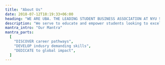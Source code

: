 ```yaml
---
title: "About Us"
date: 2018-07-12T18:19:33+06:00
heading: "WE ARE UBA. THE LEADING STUDENT BUSINESS ASSOCIATION AT NYU SHANGHAI"
description: "We serve to educate and empower students looking to excel in business and any related fields. We accomplish our mission through student run events, workshops, and networking opportunities. "
mantra_intro: "Our Mantra"
mantra_parts:
  [
    "DISCOVER career pathways",
    "DEVELOP indusry demanding skills",
    "DEDICATE to global impact",
  ]
---
```

